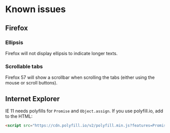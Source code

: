 # Known issues

## Firefox

### Ellipsis

Firefox will not display ellipsis to indicate longer texts.

### Scrollable tabs

Firefox 57 will show a scrollbar when scrolling the tabs (either using the mouse or scroll buttons).



## Internet Explorer

IE 11 needs polyfills for `Promise` and `Object.assign`. If you use polyfill.io, add to the HTML:

~~~html
<script src="https://cdn.polyfill.io/v2/polyfill.min.js?features=Promise,Object.assign" type="text/javascript"></script>
~~~

